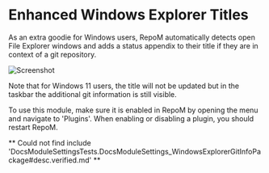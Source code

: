 # Enhanced Windows Explorer Titles

As an extra goodie for Windows users, RepoM automatically detects open File Explorer windows and adds a status appendix to their title if they are in context of a git repository.

![Screenshot](https://raw.githubusercontent.com/awaescher/RepoZ/master/_doc/RepoZ-ReadMe-Explorer.png)

Note that for Windows 11 users, the title will not be updated but in the taskbar the additional git information is still visible.

To use this module, make sure it is enabled in RepoM by opening the menu and navigate to 'Plugins'. When enabling or disabling a plugin, you should restart RepoM.<!-- singleLineInclude: _plugin_enable. path: /docs_old/mdsource/_plugin_enable.include.md -->

** Could not find include 'DocsModuleSettingsTests.DocsModuleSettings_WindowsExplorerGitInfoPackage#desc.verified.md' ** <!-- singleLineInclude: DocsModuleSettingsTests.DocsModuleSettings_WindowsExplorerGitInfoPackage#desc.verified.md -->

